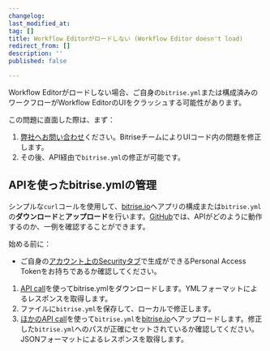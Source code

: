 ```yaml
---
changelog:
last_modified_at:
tag: []
title: Workflow Editorがロードしない (Workflow Editor doesn't load)
redirect_from: []
description: ''
published: false

---
```

Workflow Editorがロードしない場合、ご自身の`bitrise.yml`または構成済みのワークフローがWorkflow EditorのUIをクラッシュする可能性があります。

この問題に直面した際は、まず：

1. [弊社へお問い合わせ](https://www.bitrise.io/contact)ください。BitriseチームによりUIコード内の問題を修正します。
2. その後、API経由で`bitrise.yml`の修正が可能です。

## APIを使ったbitrise.ymlの管理

シンプルな`curl`コールを使用して、[bitrise.io](https://www.bitrise.io)へアプリの構成または`bitrise.yml`の**ダウンロード**と**アップロード**を行います。[GitHub](https://github.com/bitrise-io/bitrise/blob/master/_examples/experimentals/upload_download_bitrise_io/bitrise.yml)では、APIがどのように動作するのか、一例を確認することができます。

始める前に：

* ご自身の[アカウント上のSecurityタブ](https://www.bitrise.io/me/profile#/security)で生成ができるPersonal Access Tokenをお持ちであるか確認してください。

1. [API call](/api/v0.1/#get-appsapp-slugbitriseyml)を使ってbitrise.ymlをダウンロードします。YMLフォーマットによるレスポンスを取得します。
2. ファイルに`bitrise.yml`を保存して、ローカルで修正します。
3. [ほかのAPI call](/api/v0.1/#post-appsapp-slugbitriseyml)を使って`bitrise.yml`を[bitrise.io](https://www.bitrise.io)へアップロードします。修正した`bitrise.yml`へのパスが正確にセットされているか確認してください。JSONフォーマットによるレスポンスを取得します。